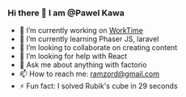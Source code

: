 ### Hi there 👋 I am @Pawel Kawa

- 🔭 I’m currently working on <a href="https://github.com/PawelKawa/WorkTime" target="_blank">WorkTime</a> 
- 🌱 I’m currently learning Phaser JS, laravel
- 👯 I’m looking to collaborate on creating content
- 🤔 I’m looking for help with React
- 💬 Ask me about anything with factorio
- 📫 How to reach me: ramzord@gmail.com
- ⚡ Fun fact: I solved Rubik's cube in 29 seconds
